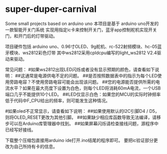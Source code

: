 # super-duper-carnival
Some small projects based on arduino uno
本项目是基于 arduino uno开发的一款智能开关门系统
实现用指定ic卡来控制开关门，蓝牙app控制舵机实现开关门，和开门后的灯带驱动。

项目硬件包括 arduino uno、0.96寸OLED、9g舵机、rc-522射频模块、hc-05蓝牙模块、ws2812彩色灯带
其中ws2812采用cpldcpu编写的light_ws2812 V2.4驱动来驱动。

常见问题：
#如果ws2812出现LED闪烁或者没有显示预期的颜色，请查看如下说明：
##这通常是电源供电不足的问题。
##是否按照数据表中的指示为每个LED使用旁路电容？不使用旁路电容可能会出现该问题。
##您的电源能否提供所需的电流水平？如果在最大亮度下设置为白色，则每个LED将消耗60mA电流，一个USB端口几乎不能提供10个LED。
##LED仅显示白色：如果您的MCU的实际时钟频率低于代码中F_CPU给出的频率，则可能发生这种情况。

#如果oled不正常显示，请查看如下说明：
 ##如果使用默认的I2C引脚D4 / D5，则将OLED_RESET更改为其他引脚。
 ##如果缺少相应库函数导致无法编译，请移步可以在Arduino库管理器中找到。
 ##如果屏幕闪烁请检查接线问题，源程序中已经写好接线。

下载整个压缩包直接用arduino ide打开.ino结尾的程序即可。
要把ic验证部分更改为自己所持有卡的信息。
